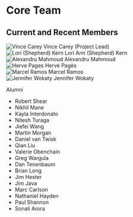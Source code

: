# Core Team

## Current and Recent Members


<div class="gallery">
  <div class="gallery-card">
    <img src="/images/coreTeamPic/VinceCarey.png"
          alt="Vince Carey" title="Vince Carey"/>
    Vince Carey (Project Lead)
  </div>
  <div class="gallery-card">
    <img src="/images/coreTeamPic/LoriShepherd.png"
          alt="Lori (Shepherd) Kern" title="Lori (Shepherd) Kern"/>
    Lori Ann (Shepherd) Kern
  </div>
  <div class="gallery-card">
    <img src="/images/coreTeamPic/AlexMahmoud.png"
          alt="Alexandru Mahmoud" title="Alexandru Mahmoud"/>
    Alexandru Mahmoud
  </div>  
  <div class="gallery-card">
    <img src="/images/coreTeamPic/HervePages.png"
          alt="Herve Pages" title="Herve Pages"/>
    Herv&eacute; Pag&egrave;s
  </div>
  <div class="gallery-card">
    <img src="/images/coreTeamPic/MarcelRamos.png"
          alt="Marcel Ramos" title="Marcel Ramos"/>
    Marcel Ramos
  </div>
  <div class="gallery-card">
    <img src="/images/coreTeamPic/JenniferWokaty.png"
          alt="Jennifer Wokaty" title="Jennifer Wokaty"/>
    Jennifer Wokaty
  </div>
  <div class="gallery-card">
  </div>
</div>

Alumni

<ul class="inline_list">
<li>Robert Shear</li>
<li>Nikhil Mane</li>
<li>Kayla Interdonato</li>
<li>Nitesh Turaga</li>
<li>Jiefei Wang</li>
<li>Martin Morgan</li>
<li>Daniel van Twisk</li>
<li>Qian Liu</li>
<li>Valerie Obenchain</li>
<li>Greg Wargula</li>
<li>Dan Tenenbaum</li>
<li>Brian Long</li>
<li>Jim Hester</li>
<li>Jim Java</li>
<li>Marc Carlson</li>
<li>Nathaniel Hayden</li>
<li>Paul Shannon</li>
<li>Sonali Arora</li>
</ul>
